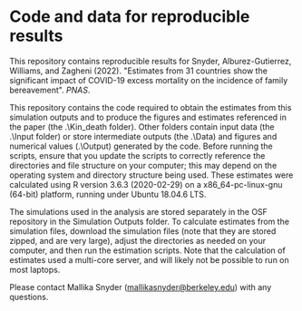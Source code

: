 # Code and data for reproducible results

This repository contains reproducible results for Snyder, Alburez-Gutierrez, Williams, and Zagheni (2022). "Estimates from 31 countries show the significant impact of COVID-19 excess mortality on the incidence of family bereavement". *PNAS*. 

This repository contains the code required to obtain the estimates from this simulation outputs and to produce the figures and estimates referenced in the paper (the .\Kin_death folder). Other folders contain input data (the .\Input folder) or store intermediate outputs (the .\Data) and figures and numerical values (.\Output) generated by the code. Before running the scripts, ensure that you update the scripts to correctly reference the directories and file structure on your computer; this may depend on the operating system and directory structure being used. These estimates were calculated using R version 3.6.3 (2020-02-29) on a x86_64-pc-linux-gnu (64-bit) platform, running under Ubuntu 18.04.6 LTS.  

The simulations used in the analysis are stored separately in the OSF repository in the Simulation Outputs folder. To calculate estimates from the simulation files, download the simulation files (note that they are stored zipped, and are very large), adjust the directories as needed on your computer, and then run the estimation scripts. Note that the calculation of estimates used a multi-core server, and will likely not be possible to run on most laptops. 

Please contact Mallika Snyder (mallikasnyder@berkeley.edu) with any questions. 

